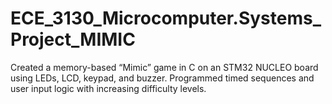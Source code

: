 # ECE_3130_Microcomputer.Systems_Project_MIMIC
Created a memory-based “Mimic” game in C on an STM32 NUCLEO board using LEDs, LCD, keypad, and buzzer. Programmed timed sequences and user input logic with increasing difficulty levels.
